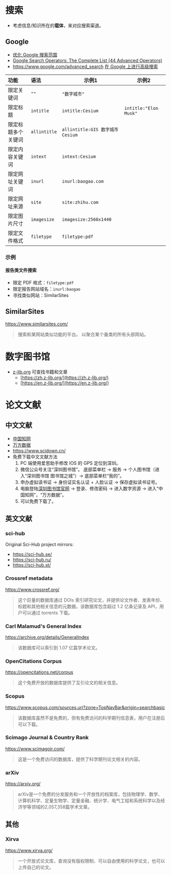 # 搜索

- 考虑信息/知识所在的**载体**，来对应搜索渠道。

## Google

- [优化 Google 搜索范围](https://support.google.com/websearch/answer/2466433) 
- [Google Search Operators: The Complete List (44 Advanced Operators)](https://ahrefs.com/blog/google-advanced-search-operators/) 
- https://www.google.com/advanced_search
	[在 Google 上进行高级搜索](https://support.google.com/websearch/answer/35890) 



| 功能               | 语法         | 示例1                            | 示例2                 |
|:------------------ |:------------ | -------------------------------- | --------------------- |
| 限定关键词         | `""`         | `"数字城市"`                     |                       |
| 限定标题           | `intitle`    | `intitle:Cesium`                 | `intitle:"Elon Musk"` | 
| 限定标题多个关键词 | `allintitle` | `allintitle:GIS 数字城市 Cesium` |                       |
| 限定内容关键词     | `intext`     | `intext:Cesium`                  |                       |
| 限定网址关键词     | `inurl`      | `inurl:baogao.com`               |                       |
| 限定网址来源       | `site`       | `site:zhihu.com`                 |                       |
| 限定图片尺寸       | `imagesize`  | `imagesize:2560x1440`            |                       |
| 限定文件格式       | `filetype`   | `filetype:pdf`                   |                       |


### 示例

#### 报告类文件搜索

- 限定 PDF 格式：`filetype:pdf`
- 限定报告网站域名：`inurl:baogao`
- 寻找类似网站：SimilarSites


## SimilarSites

https://www.similarsites.com/
> 搜索和某网站类似功能的平台。
> 以聚合某个垂类的所有头部网站。

# 数字图书馆

- [z-lib.org](https://z-lib.org/) 可查找书籍和文章
    - [https://zh.z-lib.org/](https://zh.z-lib.org/) 
    - [https://en.z-lib.org/](https://en.z-lib.org/) 


# 论文文献

## 中文文献

- [中国知网](https://www.cnki.net/) 
- [万方数据](https://www.wanfangdata.com.cn/) 
- https://www.scidown.cn/
- 免费下载中文文献方法
	1. PC 端使用爱思助手修改 IOS 的 GPS 定位到深圳。
	2. 微信公众号关注“深圳图书馆”。
		底部菜单栏 → 服务 → 个人图书馆（进入“深圳图书馆 图书馆之城”）→ 底部菜单栏“我的”。
	3. 申办虚拟读书证 → 身份证实名认证 + 人脸认证 → 保存虚拟读书证号。
	4. 电脑登陆[深圳图书馆官网](https://www.szlib.org.cn/) → 登录、修改密码 → 进入数字资源 → 进入“中国知网”，“万方数据”。
	5. 可以免费下载了。

## 英文文献

### sci-hub

Original Sci-Hub project mirrors:
- https://sci-hub.se/
- https://sci-hub.ru/
- https://sci-hub.st/

### Crossref metadata
https://www.crossref.org/

> 这个巨量的数据库通过 DOIs 索引研究论文，并提供论文作者、发表年份、标题和其他相关信息的元数据。该数据库包含超过 1.2 亿条记录及 API，用户可以通过 torrents 下载。

### Carl Malamud's General Index

https://archive.org/details/GeneralIndex

> 该数据库可以索引到 1.07 亿篇学术论文。

### OpenCitations Corpus

https://opencitations.net/corpus

> 这个免费开放的数据库提供了互引论文的相关信息。

### Scopus

https://www.scopus.com/sources.uri?zone=TopNavBar&origin=searchbasic

> 该数据库虽然不是免费的，但有免费访问的科学期刊信息表，用户在注册后可以下载。

### Scimago Journal & Country Rank

https://www.scimagojr.com/

> 这是一个免费访问的数据库，提供了科学期刊论文相关的内容。

### arXiv

https://arxiv.org/

> arXiv是一个免费的分发服务和一个开放性的档案库，包括物理学、数学、计算机科学、定量生物学、定量金融、统计学、电气工程和系统科学以及经济学等领域的2,057,358篇学术文章。

## 其他

### Xirva

https://www.xirva.org/

> 一个开放式论文库，查询没有版权限制、可以自由使用的科学论文，也可以上传自己的论文。

